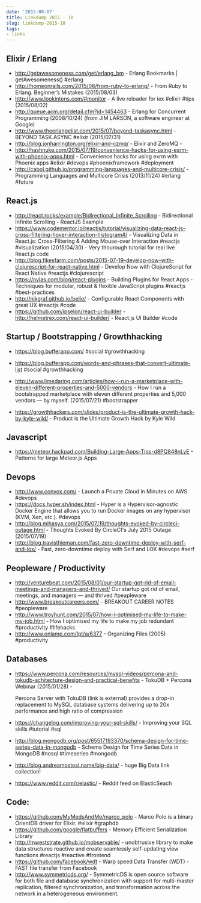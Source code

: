 ```yaml
---
date: '2015-08-07'
title: Linkdump 2015 - 10
slug: linkdump-2015-10
tags:
- links
---
```


## Elixir /  Erlang

  - http://getawesomeness.com/get/erlang_bm - Erlang Bookmarks | getAwesomeness() #erlang
  - http://homeonrails.com/2015/08/from-ruby-to-erlang/ - From Ruby to Erlang. Beginner’s Mistakes (2015/08/03)
  - http://www.lookintens.com/#monitor - A live reloader for iex #elixir #tips (2015/08/02)
  - http://queue.acm.org/detail.cfm?id=1454463 - Erlang for Concurrent Programming (2008/10/24) (from JIM LARSON, a software engineer at Google)
  - http://www.theerlangelist.com/2015/07/beyond-taskasync.html - BEYOND TASK.ASYNC #elixir (2015/07/31)
  - http://blog.jonharrington.org/elixir-and-czmq/  - Elixir and ZeroMQ -
  - http://hashnuke.com/2015/07/19/convenience-hacks-for-using-exrm-with-phoenix-apps.html - Convenience hacks for using exrm with Phoenix apps #elixir #devops #phoenixframework #deployment
  - http://cabol.github.io/programming-languages-and-multicore-crisis/  - Programming Languages and Multicore Crisis (2013/11/24) #erlang #future

<!--more-->

## React.js

  - http://react.rocks/example/Bidirectional_Infinite_Scrolling - Bidirectional Infinite Scrolling - ReactJS Example
  - https://www.codementor.io/reactjs/tutorial/visualizing-data-react-js-cross-filtering-hover-interaction-histogram#/ - Visualizing Data in React.js: Cross-Filtering & Adding Mouse-over Interaction #reactjs #visualization (2015/04/30) - Very thourough tutorial for real live React.js code
  - http://blog.fikesfarm.com/posts/2015-07-19-develop-now-with-clojurescript-for-react-native.html - Develop Now with ClojureScript for React Native #reactjs #clojurescript
  - https://nylas.com/blog/react-plugins - Building Plugins for React Apps - Techniques for modular, robust & flexible JavaScript plugins #reactjs #best-practices
  - http://nikgraf.github.io/belle/ - Configurable React Components with great UX #reactjs #code
  - https://github.com/ipselon/react-ui-builder -  http://helmetrex.com/react-ui-builder/ - React.js UI Builder #code




## Startup / Bootstrapping / Growthhacking

  - https://blog.bufferapp.com/ #social #growthhacking
  - https://blog.bufferapp.com/words-and-phrases-that-convert-ultimate-list #social #growthhacking
  - http://www.limedaring.com/articles/how-i-run-a-marketplace-with-eleven-different-properties-and-5000-vendors - How I run a bootstrapped marketplace with eleven different properties and 5,000 vendors — by myself. (2015/07/21) #bootstrapper

  - https://growthhackers.com/slides/product-is-the-ultimate-growth-hack-by-kyle-wild/ -  Product is the Ultimate Growth Hack by Kyle Wild



## Javascript

  - https://meteor.hackpad.com/Building-Large-Apps-Tips-d8PQ848nLyE - Patterns for large Meteor.js Apps



##  Devops

  - http://www.convox.com/ - Launch a Private Cloud in Minutes on AWS #devops
  - https://docs.hyper.sh/index.html - Hyper is a Hypervisor-agnostic Docker Engine that allows you to run Docker images on any hypervisor (KVM, Xen, etc.). #devops
  - http://blog.mihasya.com/2015/07/19/thoughts-evoked-by-circleci-outage.html - Thoughts Evoked By CircleCI's July 2015 Outage  (2015/07/19)
  - http://blog.travisthieman.com/fast-zero-downtime-deploy-with-serf-and-lox/ - Fast, zero-downtime deploy with Serf and LOX #devops #serf


## Peopleware / Productivity

  - http://venturebeat.com/2015/08/01/our-startup-got-rid-of-email-meetings-and-managers-and-thrived/ Our startup got rid of email, meetings, and managers — and thrived  #peapleware
  - http://www.breakoutcareers.com/ - BREAKOUT CAREER NOTES #peopleware
  -  http://www.troyhunt.com/2015/07/how-i-optimised-my-life-to-make-my-job.html - How I optimised my life to make my job redundant  #productivity #lifehacks
  - http://www.onlamp.com/lpt/a/6377 - Organizing Files  (2005) #productivity



## Databases

  - https://www.percona.com/resources/mysql-videos/percona-and-tokudb-achitecture-design-and-practical-benefits - TokuDB + Percona Webinar (2015/01/28) -

    Percona Server with TokuDB (link is external) provides a drop-in replacement to MySQL database systems delivering up to 20x performance and high ratio of compression
  - https://changelog.com/improving-your-sql-skills/ - Improving your SQL skills #tutorial #sql
  - http://blog.mongodb.org/post/65517193370/schema-design-for-time-series-data-in-mongodb - Schema Design for Time Series Data in MongoDB #nosql #timeseries #mongodb
  - http://blog.andreamostosi.name/big-data/ - huge Big Data link collection!
  - https://www.reddit.com/r/elastic/ - Reddit feed on ElasticSeach


## Code:

  - https://github.com/MyMedsAndMe/marco_polo - Marco Polo is a binary OrientDB driver for Elixir. #elixir #graphdb
  - https://github.com/google/flatbuffers - Memory Efficient Serialization Library
  - http://mweststrate.github.io/mobservable/ - unobtrusive library to make data structures reactive and create seamlessly self-updating view functions #reactjs #reactive #frontend
  - https://github.com/facebook/wdt - Warp speed Data Transfer (WDT) - FAST file transfer from Facebook
  - http://www.symmetricds.org/ - SymmetricDS is open source software for both file and database synchronization with support for multi-master replication, filtered synchronization, and transformation across the network in a heterogeneous environment.
